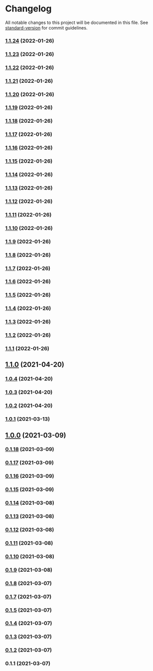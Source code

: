 # Changelog

All notable changes to this project will be documented in this file. See [standard-version](https://github.com/conventional-changelog/standard-version) for commit guidelines.

### [1.1.24](https://gitlab.com/oddwes-main/resume/compare/v1.1.23...v1.1.24) (2022-01-26)

### [1.1.23](https://gitlab.com/oddwes-main/resume/compare/v1.1.22...v1.1.23) (2022-01-26)

### [1.1.22](https://gitlab.com/oddwes-main/resume/compare/v1.1.21...v1.1.22) (2022-01-26)

### [1.1.21](https://gitlab.com/oddwes-main/resume/compare/v1.1.20...v1.1.21) (2022-01-26)

### [1.1.20](https://gitlab.com/oddwes-main/resume/compare/v1.1.19...v1.1.20) (2022-01-26)

### [1.1.19](https://gitlab.com/oddwes-main/resume/compare/v1.1.18...v1.1.19) (2022-01-26)

### [1.1.18](https://gitlab.com/oddwes-main/resume/compare/v1.1.17...v1.1.18) (2022-01-26)

### [1.1.17](https://gitlab.com/oddwes-main/resume/compare/v1.1.16...v1.1.17) (2022-01-26)

### [1.1.16](https://gitlab.com/oddwes-main/resume/compare/v1.1.15...v1.1.16) (2022-01-26)

### [1.1.15](https://gitlab.com/oddwes-main/resume/compare/v1.1.14...v1.1.15) (2022-01-26)

### [1.1.14](https://gitlab.com/oddwes-main/resume/compare/v1.1.13...v1.1.14) (2022-01-26)

### [1.1.13](https://gitlab.com/oddwes-main/resume/compare/v1.1.12...v1.1.13) (2022-01-26)

### [1.1.12](https://gitlab.com/oddwes-main/resume/compare/v1.1.11...v1.1.12) (2022-01-26)

### [1.1.11](https://gitlab.com/oddwes-main/resume/compare/v1.1.10...v1.1.11) (2022-01-26)

### [1.1.10](https://gitlab.com/oddwes-main/resume/compare/v1.1.9...v1.1.10) (2022-01-26)

### [1.1.9](https://gitlab.com/oddwes-main/resume/compare/v1.1.8...v1.1.9) (2022-01-26)

### [1.1.8](https://gitlab.com/oddwes-main/resume/compare/v1.1.7...v1.1.8) (2022-01-26)

### [1.1.7](https://gitlab.com/oddwes-main/resume/compare/v1.1.6...v1.1.7) (2022-01-26)

### [1.1.6](https://gitlab.com/oddwes-main/resume/compare/v1.1.5...v1.1.6) (2022-01-26)

### [1.1.5](https://gitlab.com/oddwes-main/resume/compare/v1.1.4...v1.1.5) (2022-01-26)

### [1.1.4](https://gitlab.com/oddwes-main/resume/compare/v1.1.3...v1.1.4) (2022-01-26)

### [1.1.3](https://gitlab.com/oddwes-main/resume/compare/v1.1.2...v1.1.3) (2022-01-26)

### [1.1.2](https://github.com/oddwes/resume/compare/v1.1.1...v1.1.2) (2022-01-26)

### [1.1.1](https://github.com/oddwes/resume/compare/v1.1.0...v1.1.1) (2022-01-26)

## [1.1.0](https://gitlab.com/oddwes-main/resume/compare/v1.0.4...v1.1.0) (2021-04-20)

### [1.0.4](https://gitlab.com/oddwes-main/resume/compare/v1.0.3...v1.0.4) (2021-04-20)

### [1.0.3](https://gitlab.com/oddwes-main/resume/compare/v1.0.2...v1.0.3) (2021-04-20)

### [1.0.2](https://gitlab.com/oddwes-main/resume/compare/v1.0.1...v1.0.2) (2021-04-20)

### [1.0.1](https://gitlab.com/oddwes-main/resume/compare/v0.1.18...v1.0.1) (2021-03-13)

## [1.0.0](https://gitlab.com/oddwes-main/resume/compare/v0.1.18...v1.0.0) (2021-03-09)

### [0.1.18](https://gitlab.com/oddwes-main/resume/compare/v0.1.17...v0.1.18) (2021-03-09)

### [0.1.17](https://gitlab.com/oddwes-main/resume/compare/v0.1.16...v0.1.17) (2021-03-09)

### [0.1.16](https://gitlab.com/oddwes-main/resume/compare/v0.1.14...v0.1.16) (2021-03-09)

### [0.1.15](https://gitlab.com/oddwes-main/resume/compare/v0.1.14...v0.1.15) (2021-03-09)

### [0.1.14](https://gitlab.com/oddwes-main/resume/compare/v0.1.13...v0.1.14) (2021-03-08)

### [0.1.13](https://gitlab.com/oddwes-main/resume/compare/v0.1.12...v0.1.13) (2021-03-08)

### [0.1.12](https://gitlab.com/oddwes-main/resume/compare/v0.1.11...v0.1.12) (2021-03-08)

### [0.1.11](https://gitlab.com/oddwes-main/resume/compare/v0.1.10...v0.1.11) (2021-03-08)

### [0.1.10](https://gitlab.com/oddwes-main/resume/compare/v0.1.9...v0.1.10) (2021-03-08)

### [0.1.9](https://gitlab.com/oddwes-main/resume/compare/v0.1.8...v0.1.9) (2021-03-08)

### [0.1.8](https://gitlab.com/oddwes-main/resume/compare/v0.1.7...v0.1.8) (2021-03-07)

### [0.1.7](https://gitlab.com/oddwes-main/resume/compare/v0.1.6...v0.1.7) (2021-03-07)

### [0.1.5](https://gitlab.com/oddwes-main/resume/compare/v0.1.4...v0.1.5) (2021-03-07)

### [0.1.4](https://gitlab.com/oddwes-main/resume/compare/v0.1.3...v0.1.4) (2021-03-07)

### [0.1.3](https://gitlab.com/oddwes-main/resume/compare/v0.1.2...v0.1.3) (2021-03-07)

### [0.1.2](https://gitlab.com/oddwes/resume/compare/v0.1.1...v0.1.2) (2021-03-07)

### 0.1.1 (2021-03-07)
